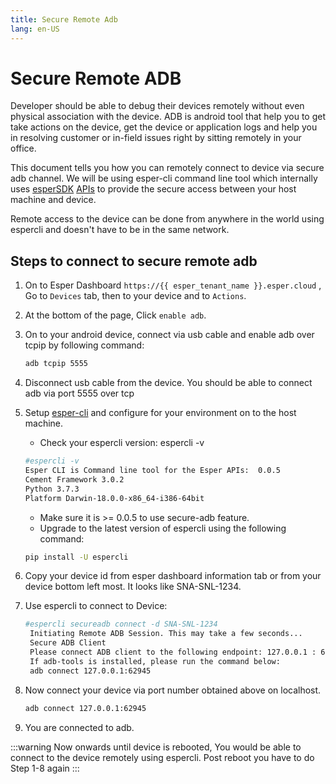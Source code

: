```yaml
---
title: Secure Remote Adb
lang: en-US
---
```


# Secure Remote ADB

Developer should be able to debug their devices remotely without even physical association with the device. ADB is android tool that help you to get take actions on the device, get the device or application logs and help you in resolving customer or in-field issues right by sitting remotely in your office.

This document tells you how you can remotely connect to device via secure adb channel. We will be using esper-cli command line tool which internally uses [esperSDK](./pythonsdk.md) [APIs](https://api.esper.io/) to provide the secure access between your host machine and device.

Remote access to the device can be done from anywhere in the world using espercli and doesn't have to be in the same network.

## Steps to connect to secure remote adb

1.  On to Esper Dashboard `https://{{ esper_tenant_name }}.esper.cloud` , Go to `Devices` tab, then to your device and to `Actions`.

2.  At the bottom of the page, Click `enable adb`.

3.  On to your android device, connect via usb cable and enable adb over tcpip by following command:
    ```sh
    adb tcpip 5555
    ```
4.  Disconnect usb cable from the device. You should be able to connect adb via port 5555 over tcp

5.  Setup [esper-cli](./espercli.md) and configure for your environment on to the host machine.
    - Check your espercli version: espercli -v
    ```sh
    #espercli -v
    Esper CLI is Command line tool for the Esper APIs:  0.0.5
    Cement Framework 3.0.2
    Python 3.7.3
    Platform Darwin-18.0.0-x86_64-i386-64bit
    ```
    - Make sure it is >= 0.0.5 to use secure-adb feature.
    - Upgrade to the latest version of espercli using the following command:
    ```sh
    pip install -U espercli
    ```
6.  Copy your device id from esper dashboard information tab or from your device bottom left most. It looks like SNA-SNL-1234.

7.  Use espercli to connect to Device:
    ```sh
    #espercli secureadb connect -d SNA-SNL-1234
     Initiating Remote ADB Session. This may take a few seconds...
     Secure ADB Client
     Please connect ADB client to the following endpoint: 127.0.0.1 : 62945
     If adb-tools is installed, please run the command below:
     adb connect 127.0.0.1:62945
    ```
8.  Now connect your device via port number obtained above on localhost.
    ```sh
    adb connect 127.0.0.1:62945
    ```
9.  You are connected to adb.

:::warning
Now onwards until device is rebooted, You would be able to connect to the device remotely using espercli. Post reboot you have to do Step 1-8 again
:::
